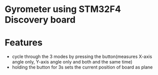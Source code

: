 # Gyrometer using STM32F4 Discovery board

# Features
* cycle through the 3 modes by pressing the button(measures X-axis angle only, Y-axis angle only and both and the same time)
* holding the button for 3s sets the current position of board as plane


